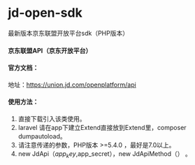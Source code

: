 # jd-open-sdk
最新版本京东联盟开放平台sdk（PHP版本）

#### 京东联盟API（京东开放平台）

#### 官方文档：

地址：https://union.jd.com/openplatform/api

#### 使用方法：

1. 直接下载引入该类使用。
2. laravel 请在app下建立Extend直接放到Extend里，composer dumpautoload。
3. 请注意传递的参数，PHP版本 >=5.4.0 ，最好是7.0以上。
4. new JdApi（$app_key,$app_secret），new JdApiMethod（） 。